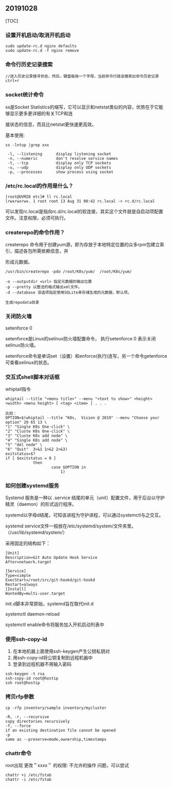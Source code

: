 ## 20191028

[TOC]

### 设置开机启动/取消开机启动

```
sudo update-rc.d nginx defaults
sudo update-rc.d -f nginx remove
```

### 命令行历史记录搜索

```
//进入历史记录搜寻状态，然后，键盘每按一个字母，当前命令行就会搜索出命令历史记录
ctrl+r
```

### socket统计命令

ss是Socket Statistics的缩写，它可以显示和netstat类似的内容，优势在于它能够显示更多更详细的有关TCP和连

接状态的信息，而且比netstat更快速更高效。

基本使用:

```
ss -lntup |grep xxx

 -l, --listening      display listening socket
 -n, --numeric        don't resolve service names
 -t, --tcp            display only TCP sockets
 -u, --udp            display only UDP sockets
 -p, --processes      show process using socket
```

### /etc/rc.local的作用是什么？

```
[root@UVM28 etc]# ll rc.local
lrwxrwxrwx. 1 root root 13 Aug 31 00:42 rc.local -> rc.d/rc.local
```

可以发现rc.local是指向rc.d/rc.local的软连接，其实这个文件就是自启动项配置文件。注意权限，必须可执行。

### createrepo的命令作用？

createrepo 命令用于创建yum源，即为存放于本地特定位置的众多rpm包建立索引，描述各包所需依赖信息，并

形成元数据。

```
/usr/bin/createrepo -pdo /root/K8s/yum/  /root/K8s/yum/

-o --outputdir <url> 指定元数据的输出位置
-p --pretty 以整洁的格式输出xml文件。
-d --database 该选项指定使用SQLite来存储生成的元数据，默认项。

生成repodata目录
```

### 关闭防火墙

setenforce 0

setenforce是Linux的selinux防火墙配置命令， 执行setenforce 0 表示关闭selinux防火墙。

setenforce命令是单词set（设置）和enforce(执行)连写，另一个命令getenforce可查看selinux的状态。

### 交互式shell脚本对话框

whiptail指令

```
whiptail --title "<menu title>" --menu "<text to show>" <height> <width> <menu height> [ <tag> <item> ] . . .

比如：
OPTION=$(whiptail --title "K8s,  Vision @ 2019" --menu "Choose your option" 20 65 13 \
"1" "Single K8s One-click" \
"2" "Cluste K8s One-click" \
"3" "Cluste K8s add node" \
"4" "Single K8s add node" \
"5" "del node" \
"6" "Quit"  3>&1 1>&2 2>&3)
exitstatus=$?
if [ $exitstatus = 0 ]
            then
                    case $OPTION in
                        1) 
```

### 如何创建systemd服务

Systemd 服务是一种以 .service 结尾的单元（unit）配置文件，用于后台以守护精灵（daemon）的形式运行程序。

systemd以字母d结尾，可知该进程为守护进程，可以通过systemctl与之交互。

systemd service文件一般放在/etc/systemd/system/文件夹里。（/usr/lib/systemd/system/）

采用固定的结构如下：

```
[Unit]
Description=Git Auto Update Hook Service
After=network.target

[Service]
Type=simple
ExecStart=/root/src/git-hookd/git-hookd
Restart=always
[Install]
WantedBy=multi-user.target
```

init.d脚本非常原始，systemd旨在取代init.d

systemctl daemon-reload

systemctl enable命令将服务加入开机启动列表中

### 使用ssh-copy-id

1. 在本地机器上面使用ssh-keygen产生公钥私钥对
2. 用ssh-copy-id将公钥复制到远程机器中
3. 登录到远程机器不用输入密码

```
ssh-keygen -t rsa
ssh-copy-id root@hostip
ssh root@hostip
```

### 拷贝rfp参数

```
cp -rfp inventory/sample inventory/mycluster
       
-R, -r, --recursive
copy directories recursively
-f, --force
if an existing destination file cannot be opened
-p
same as --preserve=mode,ownership,timestamps
```

### chattr命令

root出现 更改＂xxxx＂ 的权限: 不允许的操作 问题，可以尝试

```shell
chattr +i /etc/fstab
chattr -i /etc/fstab
```

